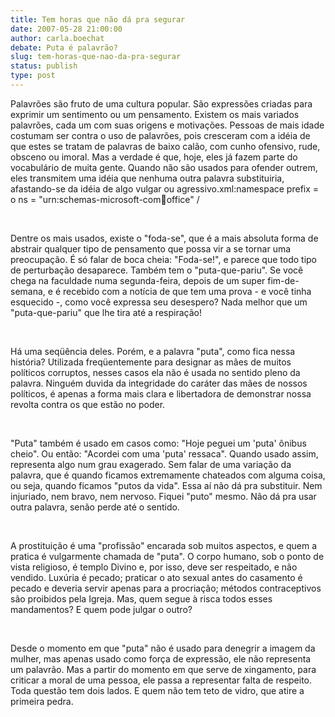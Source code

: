 ```yaml
---
title: Tem horas que não dá pra segurar
date: 2007-05-28 21:00:00
author: carla.boechat
debate: Puta é palavrão?
slug: tem-horas-que-nao-da-pra-segurar
status: publish 
type: post
---
```



Palavrões são fruto de uma cultura popular. São expressões criadas para exprimir um sentimento ou um pensamento. Existem os mais variados palavrões, cada um com suas origens e motivações. Pessoas de mais idade costumam ser contra o uso de palavrões, pois cresceram com a idéia de que estes se tratam de palavras de baixo calão, com cunho ofensivo, rude, obsceno ou imoral. Mas a verdade é que, hoje, eles já fazem parte do vocabulário de muita gente. Quando não são usados para ofender outrem, eles transmitem uma idéia que nenhuma outra palavra substituiria, afastando-se da idéia de algo vulgar ou agressivo.xml:namespace prefix = o ns = "urn:schemas-microsoft-com:office:office" /


 


Dentre os mais usados, existe o "foda-se", que é a mais absoluta forma de abstrair qualquer tipo de pensamento que possa vir a se tornar uma preocupação. É só falar de boca cheia: "Foda-se!", e parece que todo tipo de perturbação desaparece. Também tem o "puta-que-pariu". Se você chega na faculdade numa segunda-feira, depois de um super fim-de-semana, e é recebido com a notícia de que tem uma prova - e você tinha esquecido -, como você expressa seu desespero? Nada melhor que um "puta-que-pariu" que lhe tira até a respiração! 


 


Há uma seqüência deles. Porém, e a palavra "puta", como fica nessa história? Utilizada freqüentemente para designar as mães de muitos políticos corruptos, nesses casos ela não é usada no sentido pleno da palavra. Ninguém duvida da integridade do caráter das mães de nossos políticos, é apenas a forma mais clara e libertadora de demonstrar nossa revolta contra os que estão no poder. 


 


"Puta" também é usado em casos como: "Hoje peguei um 'puta' ônibus cheio". Ou então: "Acordei com uma 'puta' ressaca". Quando usado assim, representa algo num grau exagerado. Sem falar de uma variação da palavra, que é quando ficamos extremamente chateados com alguma coisa, ou seja, quando ficamos "putos da vida". Essa aí não dá pra substituir. Nem injuriado, nem bravo, nem nervoso. Fiquei "puto" mesmo. Não dá pra usar outra palavra, senão perde até o sentido.


 


A prostituição é uma "profissão" encarada sob muitos aspectos, e quem a pratica é vulgarmente chamada de "puta". O corpo humano, sob o ponto de vista religioso, é templo Divino e, por isso, deve ser respeitado, e não vendido. Luxúria é pecado; praticar o ato sexual antes do casamento é pecado e deveria servir apenas para a procriação; métodos contraceptivos são proibidos pela Igreja. Mas, quem segue à risca todos esses mandamentos? E quem pode julgar o outro?


 


Desde o momento em que "puta" não é usado para denegrir a imagem da mulher, mas apenas usado como força de expressão, ele não representa um palavrão. Mas a partir do momento em que serve de xingamento, para criticar a moral de uma pessoa, ele passa a representar falta de respeito. Toda questão tem dois lados. E quem não tem teto de vidro, que atire a primeira pedra. 


 

